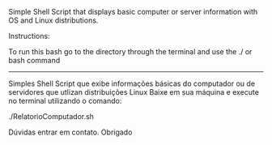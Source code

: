 Simple Shell Script that displays basic computer or server information with OS and Linux distributions.

Instructions:

To run this bash go to the directory through the terminal and use the ./ or bash command

-----------------------------------------------------------------------------------------------------------------------------

Simples Shell Script que exibe informações básicas do computador ou de servidores que utlizan distribuições Linux
Baixe em sua máquina e execute no terminal utilizando o comando:

./RelatorioComputador.sh


Dúvidas entrar em contato.
Obrigado
